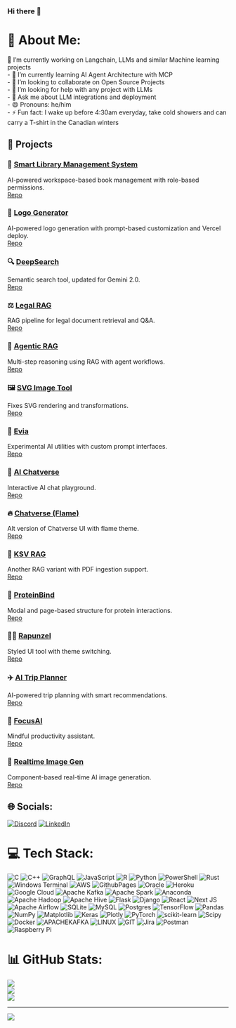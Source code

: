 ### Hi there 👋

<!--
**swaroski/swaroski** is a ✨ _special_ ✨ repository because its `README.md` (this file) appears on your GitHub profile.


- 🔭 I’m currently working on Open Source Machine learning projects
- 🌱 I’m currently learning AI Agent Architecture 
- 👯 I’m looking to collaborate on Langchain Projects
- 🤔 I’m looking for help with any project with LLMs
- 💬 Ask me about LLM integrations and deployment
- 😄 Pronouns: he/him

-->

# 💫 About Me:
 🔭 I’m currently working on Langchain, LLMs and similar Machine learning projects<br>- 🌱 I’m currently learning AI Agent Architecture with MCP<br>- 👯 I’m looking to collaborate on Open Source Projects<br>- 🤔 I’m looking for help with any project with LLMs<br>- 💬 Ask me about LLM integrations and deployment<br>- 😄 Pronouns: he/him<br>- ⚡ Fun fact: I wake up before 4:30am everyday, take cold showers and can carry a T-shirt in the Canadian winters

 ## 🚀 Projects

 ### 🎨 [Smart Library Management System](https://neurolib.vercel.app/)  
AI-powered workspace-based book management with role-based permissions.  
[Repo](https://github.com/swaroski/ai-shelves)

### 🎨 [Logo Generator](https://www.semplr.com)  
AI-powered logo generation with prompt-based customization and Vercel deploy.  
[Repo](https://github.com/swaroski/logo-generator)

### 🔍 [DeepSearch](https://deepsearch-ivory-two.vercel.app)  
Semantic search tool, updated for Gemini 2.0.  
[Repo](https://github.com/swaroski/deepsearch)

### ⚖️ [Legal RAG](https://legal-rag.vercel.app)  
RAG pipeline for legal document retrieval and Q&A.  
[Repo](https://github.com/swaroski/legal-rag)

### 🤖 [Agentic RAG](https://agentic-rag-peach.vercel.app)  
Multi-step reasoning using RAG with agent workflows.  
[Repo](https://github.com/swaroski/agentic-rag)

### 🖼️ [SVG Image Tool](https://svg-image.vercel.app)  
Fixes SVG rendering and transformations.  
[Repo](https://github.com/swaroski/svg-image)

### 🧠 [Evia](https://evia.vercel.app)  
Experimental AI utilities with custom prompt interfaces.  
[Repo](https://github.com/swaroski/evia)

### 🌌 [AI Chatverse](https://aichatverse.vercel.app)  
Interactive AI chat playground.  
[Repo](https://github.com/swaroski/aichatverse)

### 🔥 [Chatverse (Flame)](https://chatverse-flame.vercel.app)  
Alt version of Chatverse UI with flame theme.  
[Repo](https://github.com/swaroski/chatverse)

### 📄 [KSV RAG](https://ksv-rag.vercel.app)  
Another RAG variant with PDF ingestion support.  
[Repo](https://github.com/swaroski/ksv_rag)

### 🧬 [ProteinBind](https://proteinbind-dun.vercel.app)  
Modal and page-based structure for protein interactions.  
[Repo](https://github.com/swaroski/proteinbind)

### 🧝‍♀️ [Rapunzel](https://rapunzel-self.vercel.app)  
Styled UI tool with theme switching.  
[Repo](https://github.com/swaroski/rapunzel)

### ✈️ [AI Trip Planner](https://ai-trip-plan.vercel.app)  
AI-powered trip planning with smart recommendations.  
[Repo](https://github.com/swaroski/ai-trip-plan)

### 🧘 [FocusAI](https://focusai-hazel.vercel.app)  
Mindful productivity assistant.  
[Repo](https://github.com/swaroski/focusai)

### 📸 [Realtime Image Gen](https://realtime-image-gen.vercel.app)  
Component-based real-time AI image generation.  
[Repo](https://github.com/swaroski/sdxl_lightning)

 
 


## 🌐 Socials:
[![Discord](https://img.shields.io/badge/Discord-%237289DA.svg?logo=discord&logoColor=white)](https://discord.gg/suyog007#0281) [![LinkedIn](https://img.shields.io/badge/LinkedIn-%230077B5.svg?logo=linkedin&logoColor=white)](https://linkedin.com/in/https://www.https://www.linkedin.com/in/suyogbhise7982/linkedin.com/in/) 

# 💻 Tech Stack:
![C](https://img.shields.io/badge/c-%2300599C.svg?style=for-the-badge&logo=c&logoColor=white) ![C++](https://img.shields.io/badge/c++-%2300599C.svg?style=for-the-badge&logo=c%2B%2B&logoColor=white) ![GraphQL](https://img.shields.io/badge/-GraphQL-E10098?style=for-the-badge&logo=graphql&logoColor=white) ![JavaScript](https://img.shields.io/badge/javascript-%23323330.svg?style=for-the-badge&logo=javascript&logoColor=%23F7DF1E) ![R](https://img.shields.io/badge/r-%23276DC3.svg?style=for-the-badge&logo=r&logoColor=white) ![Python](https://img.shields.io/badge/python-3670A0?style=for-the-badge&logo=python&logoColor=ffdd54) ![PowerShell](https://img.shields.io/badge/PowerShell-%235391FE.svg?style=for-the-badge&logo=powershell&logoColor=white) ![Rust](https://img.shields.io/badge/rust-%23000000.svg?style=for-the-badge&logo=rust&logoColor=white) ![Windows Terminal](https://img.shields.io/badge/Windows%20Terminal-%234D4D4D.svg?style=for-the-badge&logo=windows-terminal&logoColor=white) ![AWS](https://img.shields.io/badge/AWS-%23FF9900.svg?style=for-the-badge&logo=amazon-aws&logoColor=white) ![GithubPages](https://img.shields.io/badge/github%20pages-121013?style=for-the-badge&logo=github&logoColor=white) ![Oracle](https://img.shields.io/badge/Oracle-F80000?style=for-the-badge&logo=oracle&logoColor=white) ![Heroku](https://img.shields.io/badge/heroku-%23430098.svg?style=for-the-badge&logo=heroku&logoColor=white) ![Google Cloud](https://img.shields.io/badge/GoogleCloud-%234285F4.svg?style=for-the-badge&logo=google-cloud&logoColor=white) ![Apache Kafka](https://img.shields.io/badge/Apache%20Kafka-000?style=for-the-badge&logo=apachekafka) ![Apache Spark](https://img.shields.io/badge/Apache%20Spark-FDEE21?style=for-the-badge&logo=apachespark&logoColor=black) ![Anaconda](https://img.shields.io/badge/Anaconda-%2344A833.svg?style=for-the-badge&logo=anaconda&logoColor=white) ![Apache Hadoop](https://img.shields.io/badge/Apache%20Hadoop-66CCFF?style=for-the-badge&logo=apachehadoop&logoColor=black) ![Apache Hive](https://img.shields.io/badge/Apache%20Hive-FDEE21?style=for-the-badge&logo=apachehive&logoColor=black) ![Flask](https://img.shields.io/badge/flask-%23000.svg?style=for-the-badge&logo=flask&logoColor=white) ![Django](https://img.shields.io/badge/django-%23092E20.svg?style=for-the-badge&logo=django&logoColor=white) ![React](https://img.shields.io/badge/react-%2320232a.svg?style=for-the-badge&logo=react&logoColor=%2361DAFB) ![Next JS](https://img.shields.io/badge/Next-black?style=for-the-badge&logo=next.js&logoColor=white) ![Apache Airflow](https://img.shields.io/badge/Apache%20Airflow-017CEE?style=for-the-badge&logo=Apache%20Airflow&logoColor=white) ![SQLite](https://img.shields.io/badge/sqlite-%2307405e.svg?style=for-the-badge&logo=sqlite&logoColor=white) ![MySQL](https://img.shields.io/badge/mysql-%2300000f.svg?style=for-the-badge&logo=mysql&logoColor=white) ![Postgres](https://img.shields.io/badge/postgres-%23316192.svg?style=for-the-badge&logo=postgresql&logoColor=white) ![TensorFlow](https://img.shields.io/badge/TensorFlow-%23FF6F00.svg?style=for-the-badge&logo=TensorFlow&logoColor=white) ![Pandas](https://img.shields.io/badge/pandas-%23150458.svg?style=for-the-badge&logo=pandas&logoColor=white) ![NumPy](https://img.shields.io/badge/numpy-%23013243.svg?style=for-the-badge&logo=numpy&logoColor=white) ![Matplotlib](https://img.shields.io/badge/Matplotlib-%23ffffff.svg?style=for-the-badge&logo=Matplotlib&logoColor=black) ![Keras](https://img.shields.io/badge/Keras-%23D00000.svg?style=for-the-badge&logo=Keras&logoColor=white) ![Plotly](https://img.shields.io/badge/Plotly-%233F4F75.svg?style=for-the-badge&logo=plotly&logoColor=white) ![PyTorch](https://img.shields.io/badge/PyTorch-%23EE4C2C.svg?style=for-the-badge&logo=PyTorch&logoColor=white) ![scikit-learn](https://img.shields.io/badge/scikit--learn-%23F7931E.svg?style=for-the-badge&logo=scikit-learn&logoColor=white) ![Scipy](https://img.shields.io/badge/SciPy-%230C55A5.svg?style=for-the-badge&logo=scipy&logoColor=%white) ![Docker](https://img.shields.io/badge/docker-%230db7ed.svg?style=for-the-badge&logo=docker&logoColor=white) ![APACHEKAFKA](https://img.shields.io/badge/apachekafka-231F20.svg?style=for-the-badge&logo=apachekafka&logoColor=white&color=%23231F20) ![LINUX](https://img.shields.io/badge/Linux-FCC624?style=for-the-badge&logo=linux&logoColor=black) ![GIT](https://img.shields.io/badge/Git-fc6d26?style=for-the-badge&logo=git&logoColor=white) ![Jira](https://img.shields.io/badge/jira-%230A0FFF.svg?style=for-the-badge&logo=jira&logoColor=white) ![Postman](https://img.shields.io/badge/Postman-FF6C37?style=for-the-badge&logo=postman&logoColor=white) ![Raspberry Pi](https://img.shields.io/badge/-RaspberryPi-C51A4A?style=for-the-badge&logo=Raspberry-Pi)
# 📊 GitHub Stats:
![](https://github-readme-stats.vercel.app/api?username=swaroski&theme=dark&hide_border=false&include_all_commits=false&count_private=false)<br/>
![](https://github-readme-streak-stats.herokuapp.com/?user=swaroski&theme=dark&hide_border=false)<br/>
![](https://github-readme-stats.vercel.app/api/top-langs/?username=swaroski&theme=dark&hide_border=false&include_all_commits=false&count_private=false&layout=compact)

---
[![](https://visitcount.itsvg.in/api?id=swaroski&icon=0&color=0)](https://visitcount.itsvg.in)

<!-- Proudly created with GPRM ( https://gprm.itsvg.in ) -->
